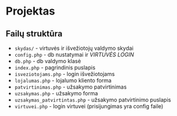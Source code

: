 # Projektas

## Failų struktūra

- `skydas/` - virtuvės ir išvežiotojų valdymo skydai
- `config.php` - db nustatymai ir *VIRTUVĖS LOGIN*
- `db.php` - db valdymo klasė
- `index.php` - pagrindinis puslapis
- `isveziotojams.php` - login išvežiotojams
- `lojalumas.php` - lojalumo kliento forma
- `patvirtinimas.php` - užsakymo patvirtinimas
- `uzsakymas.php` - užsakymo forma
- `uzsakymas_patvirtintas.php` - užsakymo patvirtinimo puslapis
- `virtuvei.php` - login virtuvei (prisijungimas yra config faile)
